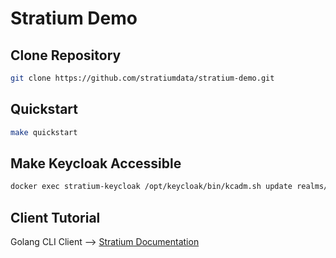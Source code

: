 # Stratium Demo

## Clone Repository

```bash
git clone https://github.com/stratiumdata/stratium-demo.git
```

## Quickstart

```bash
make quickstart
```

## Make Keycloak Accessible

```bash
docker exec stratium-keycloak /opt/keycloak/bin/kcadm.sh update realms/master -s sslRequired=NONE --server http://localhost:8080 --realm master --user admin --password admin
```

## Client Tutorial

Golang CLI Client --> [Stratium Documentation](https://www.stratium.dev/docs)